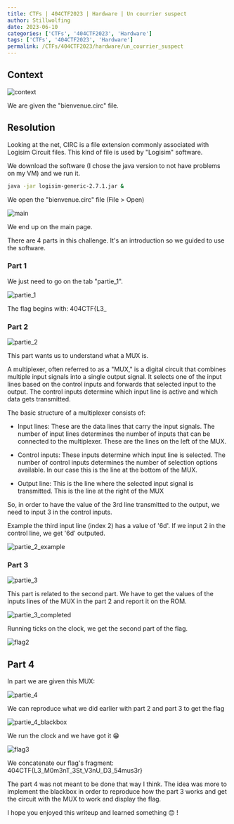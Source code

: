```yaml
---
title: CTFs | 404CTF2023 | Hardware | Un courrier suspect 
author: Stillwolfing
date: 2023-06-10
categories: ['CTFs', '404CTF2023', 'Hardware']
tags: ['CTFs', '404CTF2023', 'Hardware']
permalink: /CTFs/404CTF2023/hardware/un_courrier_suspect
---
```


## Context

![context](/assets/img/CTFs/404CTF2023/hardware/un_courier_suspect/context.png)

We are given the "bienvenue.circ" file.

## Resolution

Looking at the net, CIRC is a file extension commonly associated with Logisim Circuit files. This kind of file is used by "Logisim" software.

We download the software (I chose the java version to not have problems on my VM) and we run it.

```sh
java -jar logisim-generic-2.7.1.jar &
```

We open the "bienvenue.circ" file (File > Open)

![main](/assets/img/CTFs/404CTF2023/hardware/un_courier_suspect/main.png)

We end up on the main page.

There are 4 parts in this challenge. It's an introduction so we guided to use the software.

### Part 1

We just need to go on the tab "partie_1".

![partie_1](/assets/img/CTFs/404CTF2023/hardware/un_courier_suspect/partie_1.png)

The flag begins with: 404CTF{L3_

### Part 2

![partie_2](/assets/img/CTFs/404CTF2023/hardware/un_courier_suspect/partie_2.png)

This part wants us to understand what a MUX is.

A multiplexer, often referred to as a "MUX," is a digital circuit that combines multiple input signals into a single output signal. It selects one of the input lines based on the control inputs and forwards that selected input to the output. The control inputs determine which input line is active and which data gets transmitted.

The basic structure of a multiplexer consists of:

- Input lines: These are the data lines that carry the input signals. The number of input lines determines the number of inputs that can be connected to the multiplexer. These are the lines on the left of the MUX.

- Control inputs: These inputs determine which input line is selected. The number of control inputs determines the number of selection options available. In our case this is the line at the bottom of the MUX.

- Output line: This is the line where the selected input signal is transmitted. This is the line at the right of the MUX

So, in order to have the value of the 3rd line transmitted to the output, we need to input 3 in the control inputs.

Example the third input line (index 2) has a value of '6d'. If we input 2 in the control line, we get '6d' outputed.

![partie_2_example](/assets/img/CTFs/404CTF2023/hardware/un_courier_suspect/partie_2_example.png)

### Part 3

![partie_3](/assets/img/CTFs/404CTF2023/hardware/un_courier_suspect/partie_3.png)

This part is related to the second part. We have to get the values of the inputs lines of the MUX in the part 2 and report it on the ROM.

![partie_3_completed](/assets/img/CTFs/404CTF2023/hardware/un_courier_suspect/partie_3_completed.png)

Running ticks on the clock, we get the second part of the flag.

![flag2](/assets/img/CTFs/404CTF2023/hardware/un_courier_suspect/flag2.png)

## Part 4

In part we are given this MUX:

![partie_4](/assets/img/CTFs/404CTF2023/hardware/un_courier_suspect/partie_4.png)

We can reproduce what we did earlier with part 2 and part 3 to get the flag

![partie_4_blackbox](/assets/img/CTFs/404CTF2023/hardware/un_courier_suspect/partie_4_blackbox.png)

We run the clock and we have got it 😁

![flag3](/assets/img/CTFs/404CTF2023/hardware/un_courier_suspect/flag3.png)

We concatenate our flag's fragment: 404CTF{L3_M0m3nT_3St_V3nU_D3_54mus3r}

The part 4 was not meant to be done that way I think. The idea was more to implement the blackbox in order to reproduce how the part 3 works and get the circuit with the MUX to work and display the flag.

I hope you enjoyed this writeup and learned something 😊 !
